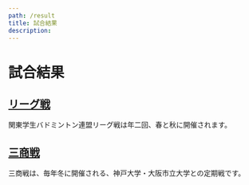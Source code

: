 ```yaml
---
path: /result
title: 試合結果
description:
---
```


# 試合結果

## [リーグ戦](/result/league)
関東学生バドミントン連盟リーグ戦は年二回、春と秋に開催されます。

## [三商戦](/result/sansho)
三商戦は、毎年冬に開催される、神戸大学・大阪市立大学との定期戦です。
